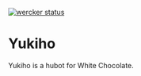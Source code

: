 [![wercker status](https://app.wercker.com/status/5247bd7c7987c2338a24676cd68a181f/m/ "wercker status")](https://app.wercker.com/project/bykey/5247bd7c7987c2338a24676cd68a181f)

# Yukiho

Yukiho is a hubot for White Chocolate.
